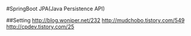 #SpringBoot JPA(Java Persistence API)

##Setting
http://blog.woniper.net/232
http://mudchobo.tistory.com/549
http://cpdev.tistory.com/25

##
